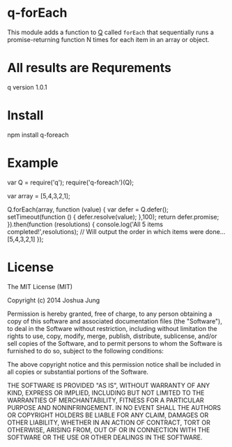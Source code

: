 q-forEach
=========

This module adds a function to [Q](https://www.npmjs.org/package/q) called `forEach` that sequentially runs a promise-returning function N times for each item in an array or object.

All results are 
Requrements
===========

q version 1.0.1

Install
=======

npm install q-foreach

Example
=======

  var Q = require('q');
  require('q-foreach')(Q);

  var array = [5,4,3,2,1];

  Q.forEach(array, function (value) {
    var defer = Q.defer();
    setTimeout(function () {
      defer.resolve(value);
    },100);
    return defer.promise;
  }).then(function (resolutions)
  {
    console.log('All 5 items completed!',resolutions); // Will output the order in which items were done... [5,4,3,2,1]
  });

License
=======

The MIT License (MIT)

Copyright (c) 2014 Joshua Jung

Permission is hereby granted, free of charge, to any person obtaining a copy
of this software and associated documentation files (the "Software"), to deal
in the Software without restriction, including without limitation the rights
to use, copy, modify, merge, publish, distribute, sublicense, and/or sell
copies of the Software, and to permit persons to whom the Software is
furnished to do so, subject to the following conditions:

The above copyright notice and this permission notice shall be included in all
copies or substantial portions of the Software.

THE SOFTWARE IS PROVIDED "AS IS", WITHOUT WARRANTY OF ANY KIND, EXPRESS OR
IMPLIED, INCLUDING BUT NOT LIMITED TO THE WARRANTIES OF MERCHANTABILITY,
FITNESS FOR A PARTICULAR PURPOSE AND NONINFRINGEMENT. IN NO EVENT SHALL THE
AUTHORS OR COPYRIGHT HOLDERS BE LIABLE FOR ANY CLAIM, DAMAGES OR OTHER
LIABILITY, WHETHER IN AN ACTION OF CONTRACT, TORT OR OTHERWISE, ARISING FROM,
OUT OF OR IN CONNECTION WITH THE SOFTWARE OR THE USE OR OTHER DEALINGS IN THE
SOFTWARE.